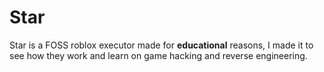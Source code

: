# Star

Star is a FOSS roblox executor made for **educational** reasons,
I made it to see how they work and learn on game hacking
and reverse engineering.